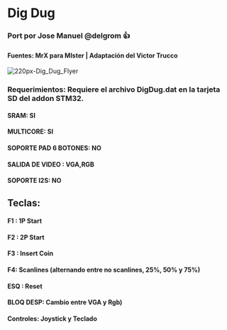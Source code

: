 # Dig Dug
### Port por Jose Manuel @delgrom :+1: 
#### Fuentes: MrX para MIster | Adaptación del Victor Trucco

![220px-Dig_Dug_Flyer](https://user-images.githubusercontent.com/31018768/70372887-e4e45200-18e4-11ea-80e4-0129da21c27c.png)

### Requerimientos: Requiere el archivo DigDug.dat en la tarjeta SD del addon STM32.

#### SRAM: SI

#### MULTICORE: SI

#### SOPORTE PAD 6 BOTONES: NO

#### SALIDA DE VIDEO : VGA,RGB

#### SOPORTE I2S: NO

## Teclas:

#### F1  :    1P Start
#### F2  :    2P Start
#### F3  :    Insert Coin
#### F4: Scanlines (alternando entre no scanlines, 25%, 50% y 75%)
#### ESQ :    Reset
#### BLOQ DESP: Cambio entre VGA y Rgb)
#### Controles: Joystick y Teclado
